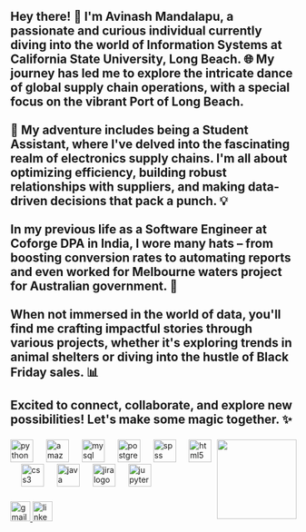<h2 align="left">Hey there! 👋 I'm Avinash Mandalapu, a passionate and curious individual currently diving into the world of Information Systems at California State University, Long Beach. 🌐 My journey has led me to explore the intricate dance of global supply chain operations, with a special focus on the vibrant Port of Long Beach.<br><br>🚀 My adventure includes being a Student Assistant, where I've delved into the fascinating realm of electronics supply chains. I'm all about optimizing efficiency, building robust relationships with suppliers, and making data-driven decisions that pack a punch. 💡<br><br>In my previous life as a Software Engineer at Coforge DPA in India, I wore many hats – from boosting conversion rates to automating reports and even worked for Melbourne waters project for Australian government. 🌟<br><br>When not immersed in the world of data, you'll find me crafting impactful stories through various projects, whether it's exploring trends in animal shelters or diving into the hustle of Black Friday sales. 📊<br><br>Excited to connect, collaborate, and explore new possibilities! Let's make some magic together. ✨</h2>

###

<img align="right" height="140" src="https://media4.giphy.com/media/v1.Y2lkPTc5MGI3NjExM2Vrc3pwaWp2YXF1NWd2cWdhOTVua2U2NjVyYmtpcDZocnd3ZzliZiZlcD12MV9pbnRlcm5hbF9naWZfYnlfaWQmY3Q9Zw/bcKmIWkUMCjVm/giphy.webp"  />

###

<div align="left">
  <img src="https://cdn.jsdelivr.net/gh/devicons/devicon/icons/python/python-original.svg" height="40" alt="python logo"  />
  <img width="15" />
  <img src="https://cdn.jsdelivr.net/gh/devicons/devicon/icons/amazonwebservices/amazonwebservices-line-wordmark.svg" height="40" alt="amazonwebservices logo"  />
  <img width="15" />
  <img src="https://cdn.jsdelivr.net/gh/devicons/devicon/icons/mysql/mysql-original.svg" height="40" alt="mysql logo"  />
  <img width="15" />
  <img src="https://cdn.jsdelivr.net/gh/devicons/devicon/icons/postgresql/postgresql-original.svg" height="40" alt="postgresql logo"  />
  <img width="15" />
  <img src="https://cdn.jsdelivr.net/gh/devicons/devicon/icons/spss/spss-original.svg" height="40" alt="spss logo"  />
  <img width="15" />
  <img src="https://cdn.jsdelivr.net/gh/devicons/devicon/icons/html5/html5-original.svg" height="40" alt="html5 logo"  />
  <img width="15" />
  <img src="https://cdn.jsdelivr.net/gh/devicons/devicon/icons/css3/css3-original.svg" height="40" alt="css3 logo"  />
  <img width="15" />
  <img src="https://cdn.jsdelivr.net/gh/devicons/devicon/icons/java/java-original.svg" height="40" alt="java logo"  />
  <img width="15" />
  <img src="https://cdn.jsdelivr.net/gh/devicons/devicon/icons/jira/jira-original.svg" height="40" alt="jira logo"  />
  <img width="15" />
  <img src="https://cdn.jsdelivr.net/gh/devicons/devicon/icons/jupyter/jupyter-original.svg" height="40" alt="jupyter logo"  />
</div>

###

<div align="left">
  <a href="avinash.mandalapu123@gmail.com" target="_blank">
    <img src="https://img.shields.io/static/v1?message=Gmail&logo=gmail&label=&color=D14836&logoColor=white&labelColor=&style=for-the-badge" height="35" alt="gmail logo"  />
  </a>
  <a href="https://www.linkedin.com/in/avinash-mandalapu/" target="_blank">
    <img src="https://img.shields.io/static/v1?message=LinkedIn&logo=linkedin&label=&color=0077B5&logoColor=white&labelColor=&style=for-the-badge" height="35" alt="linkedin logo"  />
  </a>
</div>

###
